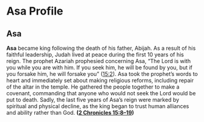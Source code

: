 # Asa Profile

## Asa

**Asa** became king following the death of his father, Abijah. As a result of his faithful leadership, Judah lived at peace during the first 10 years of his reign. The prophet Azariah prophesied concerning Asa, “The Lord is with you while you are with him. If you seek him, he will be found by you, but if you forsake him, he will forsake you” ([15:2](https://www.esv.org/2+Chronicles+15%3A2/)). Asa took the prophet’s words to heart and immediately set about making religious reforms, including repair of the altar in the temple. He gathered the people together to make a covenant, commanding that anyone who would not seek the Lord would be put to death. Sadly, the last five years of Asa’s reign were marked by spiritual and physical decline, as the king began to trust human alliances and ability rather than God. **([2 Chronicles 15:8–19](https://www.esv.org/2+Chronicles+15%3A8%E2%80%9319/))**

